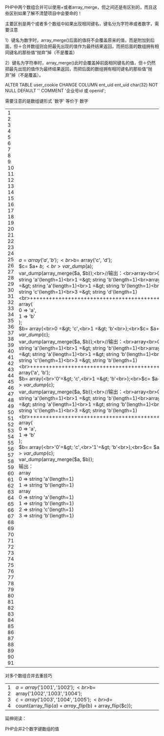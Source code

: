 PHP中两个数组合并可以使用+或者array_merge，但之间还是有区别的，而且这些区别如果了解不清楚项目中会要命的！

主要区别是两个或者多个数组中如果出现相同键名，键名分为字符串或者数字，需要注意

1）键名为数字时，array_merge()后面的值将不会覆盖原来的值，而是附加到后面，但＋合并数组则会把最先出现的值作为最终结果返回，而把后面的数组拥有相同键名的那些值“抛弃”掉（不是覆盖）

2）键名为字符串时，array_merge()此时会覆盖掉前面相同键名的值，但＋仍然把最先出现的值作为最终结果返回，而把后面的数组拥有相同键名的那些值“抛弃”掉（不是覆盖）。

ALTER TABLE user_cookie CHANGE COLUMN ent_uid ent_uid char(32) NOT NULL DEFAULT '' COMMENT '企业号id 或 openid';



需要注意的是数组键形式 '数字' 等价于 数字

|   |   |
| - | - |
| 1<br>2<br>3<br>4<br>5<br>6<br>7<br>8<br>9<br>10<br>11<br>12<br>13<br>14<br>15<br>16<br>17<br>18<br>19<br>20<br>21<br>22<br>23<br>24<br>25<br>26<br>27<br>28<br>29<br>30<br>31<br>32<br>33<br>34<br>35<br>36<br>37<br>38<br>39<br>40<br>41<br>42<br>43<br>44<br>45<br>46<br>47<br>48<br>49<br>50<br>51<br>52<br>53<br>54<br>55<br>56<br>57<br>58<br>59<br>60<br>61<br>62<br>63<br>64<br>65<br>66<br>67<br>68<br>69<br>70<br>71<br>72<br>73<br>74<br>75<br>76<br>77<br>78<br>79<br>80<br>81<br>82<br>83<br>84<br>85<br>86<br>87<br>88<br>89<br>90<br>91 | $a= array('a', 'b');<br>$b= array('c', 'd');<br>$c= $a+ $b;<br>var\_dump($a);<br>var\_dump(array\_merge($a, $b));<br>//输出：<br>array<br>0 =&gt; string 'a'(length=1)<br>1 =&gt; string 'b'(length=1)<br>array<br>0 =&gt; string 'a'(length=1)<br>1 =&gt; string 'b'(length=1)<br>2 =&gt; string 'c'(length=1)<br>3 =&gt; string 'd'(length=1)<br>++++++++++++++++++++++++++++++++++++++++++ <br>$a= array(<br>0 =&gt; 'a',<br>1 =&gt; 'b'<br>);<br>$b= array(<br>0 =&gt; 'c',<br>1 =&gt; 'b'<br>);<br>$c= $a+ $b;<br>var\_dump($c);<br>var\_dump(array\_merge($a, $b));<br>//输出：<br>array<br>0 =&gt; string 'a'(length=1)<br>1 =&gt; string 'b'(length=1)<br>array<br>0 =&gt; string 'a'(length=1)<br>1 =&gt; string 'b'(length=1)<br>2 =&gt; string 'c'(length=1)<br>3 =&gt; string 'b'(length=1)<br>++++++++++++++++++++++++++++++++++++++++++ <br>$a= array('a', 'b');<br>$b= array(<br>'0'=&gt; 'c',<br>1 =&gt; 'b'<br>);<br>$c= $a+ $b;<br>var\_dump($c);<br>var\_dump(array\_merge($a, $b));<br>//输出：<br>array<br>0 =&gt; string 'a'(length=1)<br>1 =&gt; string 'b'(length=1)<br>array<br>0 =&gt; string 'a'(length=1)<br>1 =&gt; string 'b'(length=1)<br>2 =&gt; string 'c'(length=1)<br>3 =&gt; string 'b'(length=1)<br>++++++++++++++++++++++++++++++++++++++++++<br>$a= array(<br>0 =&gt; 'a',<br>1 =&gt; 'b'<br>);<br>$b= array(<br>'0'=&gt; 'c',<br>'1'=&gt; 'b'<br>);<br>$c= $a+ $b;<br>var\_dump($c);<br>var\_dump(array\_merge($a, $b));<br>输出：<br>array<br>0 =&gt; string 'a'(length=1)<br>1 =&gt; string 'b'(length=1)<br>array<br>0 =&gt; string 'a'(length=1)<br>1 =&gt; string 'b'(length=1)<br>2 =&gt; string 'c'(length=1)<br>3 =&gt; string 'b'(length=1) |


对多个数组合并去重技巧

|   |   |
| - | - |
| 1<br>2<br>3<br>4 | $a= array('1001','1002');<br>$b= array('1002','1003','1004');<br>$c= array('1003','1004','1005');<br>$d= count(array\_flip($a) + array\_flip($b) + array\_flip($c)); |


延伸阅读：

PHP合并2个数字键数组的值